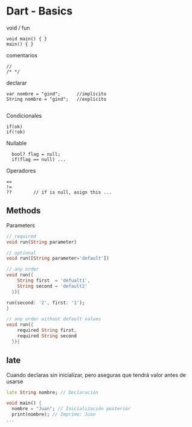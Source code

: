 # Dart - Basics

void / fun
```
void main() { }
main() { }
```
comentarios
```
// 
/* */
```
declarar
```
var nombre = "gind";      //implícito
String nombre = "gind";   //explícito


```
 
Condicionales
```
if(ok)
if(!ok)
```

Nullable
```
  bool? flag = null;
  if(flag == null) ...
```

Operadores
```
==
!= 
??        // if is null, asign this ...
```
## Methods 
Parameters
```dart
// required
void run(String parameter)

// optional
void run([String parameter='default'])

// any order
void run({
    String first  = 'defualt1', 
    String second = 'default2'
  }){

run(second: '2', first: '1');
}

// any order without default values
void run({
    required String first, 
    required String second
  }){
```
## late
Cuando declaras sin inicializar,
pero aseguras que tendrá valor antes de usarse
```dart
late String nombre; // Declaración

void main() {
  nombre = "Juan"; // Inicialización posterior
  print(nombre); // Imprime: Juan
...

```